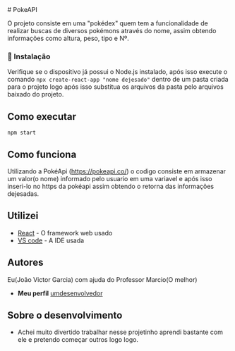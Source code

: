 <div align="center">
  <img src="https://github.com/JoaoVictorGarcia2/Projeto-      pokedex/assets/125100615/28eb9da3-2f57-410a-9724-a1c6d313243c" width="0px" />
</div>
# PokeAPI

O projeto consiste em uma "pokédex" quem tem a funcionalidade de realizar buscas de diversos pokémons através do nome, assim obtendo informações como altura, peso, tipo e Nº.


### 🔧 Instalação

Verifique se o dispositivo já possui o Node.js instalado, após isso execute o comando
`npx create-react-app "nome dejesado"` dentro de um pasta criada para o projeto logo após isso
substitua os arquivos da pasta pelo arquivos baixado do projeto.

## Como executar

`npm start`

## Como funciona

Utilizando a PokéApi (https://pokeapi.co/) o codigo consiste em armazenar um valor(o nome) informado pelo usuario
em uma variavel e após isso inseri-lo no https da pokéapi assim obtendo o retorna das informações dejesadas.

## Utilizei

* [React](https://react.dev/) - O framework web usado
* [VS code](https://code.visualstudio.com/) - A IDE usada


## Autores

Eu(João Victor Garcia) com ajuda do Professor Marcio(O melhor)

* **Meu perfil** [umdesenvolvedor](https://github.com/JoaoVictorGarcia2)


## Sobre o desenvolvimento

* Achei muito divertido trabalhar nesse projetinho aprendi bastante com ele e pretendo começar outros logo logo.

